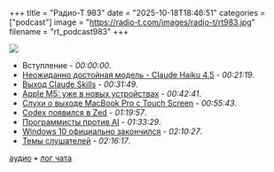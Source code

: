 +++
title = "Радио-Т 983"
date = "2025-10-18T18:46:51"
categories = ["podcast"]
image = "https://radio-t.com/images/radio-t/rt983.jpg"
filename = "rt_podcast983"
+++

![](https://radio-t.com/images/radio-t/rt983.jpg)

- Вступление - *00:00:00*.
- [Неожиданно достойная модель - Claude Haiku 4.5](https://www.anthropic.com/news/claude-haiku-4-5) - *00:21:19*.
- [Выход Claude Skills](https://www.anthropic.com/news/skills) - *00:31:49*.
- [Apple M5: уже в новых устройствах](https://www.apple.com/newsroom/2025/10/apple-unleashes-m5-the-next-big-leap-in-ai-performance-for-apple-silicon/) - *00:42:41*.
- [Слухи о выходе MacBook Pro с Touch Screen](https://www.macrumors.com/2025/10/16/macbook-pro-oled-touch-screen/) - *00:55:43*.
- [Codex появился в Zed](https://zed.dev/blog/codex-is-live-in-zed) - *01:19:57*.
- [Программисты против AI](https://prahladyeri.github.io/blog/2025/10/i-am-a-programmer.html) - *01:33:29*.
- [Windows 10 официально закончился](https://arstechnica.com/gadgets/2025/10/windows-10-support-ends-today-but-its-just-the-first-of-many-deaths/) - *02:10:27*.
- [Темы слушателей](https://radio-t.com/p/2025/10/14/prep-983/) - *02:16:17*.

[аудио](https://cdn.radio-t.com/rt_podcast983.mp3) • [лог чата](https://chat.radio-t.com/logs/radio-t-983.html)
<audio src="https://cdn.radio-t.com/rt_podcast983.mp3" preload="none"></audio>
